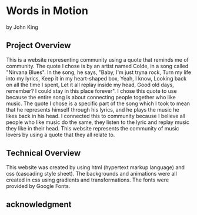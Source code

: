 
# Words in Motion

by John King

## Project Overview

This is a website representing community using a quote that reminds me of community. The quote I chose is by an artist named Colde, in a song called "Nirvana Blues". In the song, he says, "Baby, I'm just tryna rock, Turn my life into my lyrics, Keep it in my heart-shaped box, Yeah, I know, Looking back on all the time I spent, Let it all replay inside my head, Good old days, remember? I could stay in this place forever". I chose this quote to use because the entire song is about connecting people together who like music. The quote I chose is a specific part of the song which I took to mean that he represents himself through his lyrics, and he plays the music he likes back in his head. I connected this to community because I believe all people who like music do the same, they listen to the lyric and replay music they like in their head. This website represents the community of music lovers by using a quote that they all relate to.

## Technical Overview

This website was created by using html (hypertext markup language) and css (cascading style sheet). The backgrounds and animations were all created in css using gradients and transformations. The fonts were provided by Google Fonts.

## acknowledgment
